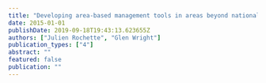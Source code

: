 ```yaml
---
title: "Developing area-based management tools in areas beyond national jurisdiction: possible scenarios for the Western Indian Ocean"
date: 2015-01-01
publishDate: 2019-09-18T19:43:13.623655Z
authors: ["Julien Rochette", "Glen Wright"]
publication_types: ["4"]
abstract: ""
featured: false
publication: ""
---
```


